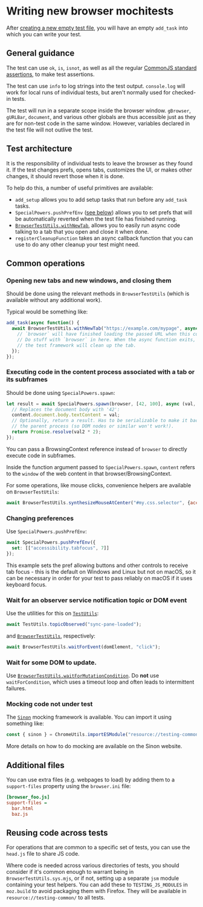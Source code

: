 # Writing new browser mochitests

After [creating a new empty test file](index.html#adding-new-tests), you will
have an empty `add_task` into which you can write your test.

## General guidance

The test can use `ok`, `is`, `isnot`, as well as all the regular
[CommonJS standard assertions](http://wiki.commonjs.org/wiki/Unit_Testing/1.1),
to make test assertions.

The test can use `info` to log strings into the test output.
``console.log`` will work for local runs of individual tests, but aren't
normally used for checked-in tests.

The test will run in a separate scope inside the browser window.
`gBrowser`, `gURLBar`, `document`, and various other globals are thus
accessible just as they are for non-test code in the same window. However,
variables declared in the test file will not outlive the test.

## Test architecture

It is the responsibility of individual tests to leave the browser as they
found it. If the test changes prefs, opens tabs, customizes the UI, or makes
other changes, it should revert those when it is done.

To help do this, a number of useful primitives are available:

- `add_setup` allows you to add setup tasks that run before any `add_task` tasks.
- `SpecialPowers.pushPrefEnv` ([see below](#changing-preferences)) allows you to set prefs that will be automatically
  reverted when the test file has finished running.
- [`BrowserTestUtils.withNewTab`](browsertestutils.html#BrowserTestUtils.withNewTab), allows you to easily run async code
  talking to a tab that you open and close it when done.
- `registerCleanupFunction` takes an async callback function that you can use
  to do any other cleanup your test might need.

## Common operations

### Opening new tabs and new windows, and closing them

Should be done using the relevant methods in `BrowserTestUtils` (which
is available without any additional work).

Typical would be something like:

```js
add_task(async function() {
  await BrowserTestUtils.withNewTab("https://example.com/mypage", async (browser) {
    // `browser` will have finished loading the passed URL when this code runs.
    // Do stuff with `browser` in here. When the async function exits,
    // the test framework will clean up the tab.
  });
});
```

### Executing code in the content process associated with a tab or its subframes

Should be done using `SpecialPowers.spawn`:

```js
let result = await SpecialPowers.spawn(browser, [42, 100], async (val, val2) => {
  // Replaces the document body with '42':
  content.document.body.textContent = val;
  // Optionally, return a result. Has to be serializable to make it back to
  // the parent process (so DOM nodes or similar won't work!).
  return Promise.resolve(val2 * 2);
});
```

You can pass a BrowsingContext reference instead of `browser` to directly execute
code in subframes.

Inside the function argument passed to `SpecialPowers.spawn`, `content` refers
to the `window` of the web content in that browser/BrowsingContext.

For some operations, like mouse clicks, convenience helpers are available on
`BrowserTestUtils`:

```js
await BrowserTestUtils.synthesizeMouseAtCenter("#my.css.selector", {accelKey: true}, browser);
```

### Changing preferences

Use `SpecialPowers.pushPrefEnv`:

```js
await SpecialPowers.pushPrefEnv({
  set: [["accessibility.tabfocus", 7]]
});
```
This example sets the pref allowing buttons and other controls to receive tab focus -
this is the default on Windows and Linux but not on macOS, so it can be necessary in
order for your test to pass reliably on macOS if it uses keyboard focus.

### Wait for an observer service notification topic or DOM event

Use the utilities for this on [`TestUtils`](../testutils.html#TestUtils.topicObserved):

```js
await TestUtils.topicObserved("sync-pane-loaded");
```

and [`BrowserTestUtils`](browsertestutils.html#BrowserTestUtils.waitForEvent), respectively:

```js
await BrowserTestUtils.waitForEvent(domElement, "click");
```

### Wait for some DOM to update.

Use [`BrowserTestUtils.waitForMutationCondition`](browsertestutils.html#BrowserTestUtils.waitForMutationCondition).
Do **not** use `waitForCondition`, which uses a timeout loop and often
leads to intermittent failures.

### Mocking code not under test

The [`Sinon`](https://sinonjs.org/) mocking framework is available. You can import it
using something like:

```js
const { sinon } = ChromeUtils.importESModule("resource://testing-common/Sinon.sys.mjs");
```

More details on how to do mocking are available on the Sinon website.

## Additional files

You can use extra files (e.g. webpages to load) by adding them to a `support-files`
property using the `browser.ini` file:

```ini
[browser_foo.js]
support-files =
  bar.html
  baz.js
```

## Reusing code across tests

For operations that are common to a specific set of tests, you can use the `head.js`
file to share JS code.

Where code is needed across various directories of tests, you should consider if it's
common enough to warrant being in `BrowserTestUtils.sys.mjs`, or if not, setting up
a separate `jsm` module containing your test helpers. You can add these to
`TESTING_JS_MODULES` in `moz.build` to avoid packaging them with Firefox. They
will be available in `resource://testing-common/` to all tests.
